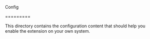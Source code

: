 Config

=========

This directory contains the configuration content that should help you enable the extension on your own system. 